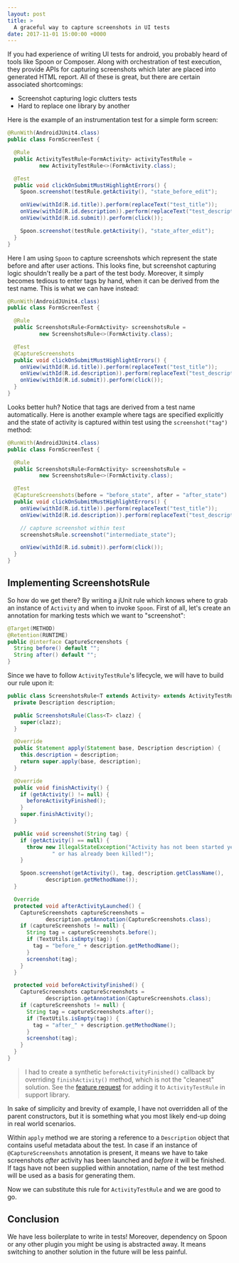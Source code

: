 ```yaml
---
layout: post
title: >
  A graceful way to capture screenshots in UI tests
date: 2017-11-01 15:00:00 +0000
---
```


If you had experience of writing UI tests for android, you probably heard of tools like Spoon or Composer. Along with orchestration of test execution, they provide APIs for capturing screenshots which later are placed into generated HTML report. All of these is great, but there are certain associated shortcomings:
 - Screenshot capturing logic clutters tests
 - Hard to replace one library by another

Here is the example of an instrumentation test for a simple form screen:

```java
@RunWith(AndroidJUnit4.class)
public class FormScreenTest {

  @Rule
  public ActivityTestRule<FormActivity> activityTestRule =
          new ActivityTestRule<>(FormActivity.class);

  @Test
  public void clickOnSubmitMustHighlightErrors() {
    Spoon.screenshot(testRule.getActivity(), "state_before_edit");

    onView(withId(R.id.title)).perform(replaceText("test_title"));
    onView(withId(R.id.description)).perform(replaceText("test_description"));
    onView(withId(R.id.submit)).perform(click());

    Spoon.screenshot(testRule.getActivity(), "state_after_edit");
  }
}
```

Here I am using `Spoon` to capture screenshots which represent the state before and after user actions. This looks fine, but screenshot capturing logic shouldn't really be a part of the test body. Moreover, it simply becomes tedious to enter tags by hand, when it can be derived from the test name. This is what we can have instead:

```java
@RunWith(AndroidJUnit4.class)
public class FormScreenTest {

  @Rule
  public ScreenshotsRule<FormActivity> screenshotsRule =
          new ScreenshotsRule<>(FormActivity.class);

  @Test
  @CaptureScreenshots
  public void clickOnSubmitMustHighlightErrors() {
    onView(withId(R.id.title)).perform(replaceText("test_title"));
    onView(withId(R.id.description)).perform(replaceText("test_description"));
    onView(withId(R.id.submit)).perform(click());
  }
}
```

Looks better huh? Notice that tags are derived from a test name automatically. Here is another example where tags are specified explicitly and the state of activity is captured within test using the `screenshot("tag")` method:

```java
@RunWith(AndroidJUnit4.class)
public class FormScreenTest {

  @Rule
  public ScreenshotsRule<FormActivity> screenshotsRule =
          new ScreenshotsRule<>(FormActivity.class);

  @Test
  @CaptureScreenshots(before = "before_state", after = "after_state")  
  public void clickOnSubmitMustHighlightErrors() {
    onView(withId(R.id.title)).perform(replaceText("test_title"));
    onView(withId(R.id.description)).perform(replaceText("test_description"));

    // capture screenshot within test
    screenshotsRule.screenshot("intermediate_state");

    onView(withId(R.id.submit)).perform(click());
  }
}
```

## Implementing ScreenshotsRule
So how do we get there? By writing a jUnit rule which knows where to grab an instance of `Activity` and when to invoke `Spoon`. First of all, let's create an annotation for marking tests which we want to "screenshot":

```java
@Target(METHOD)
@Retention(RUNTIME)
public @interface CaptureScreenshots {
  String before() default "";
  String after() default "";
}
```

Since we have to follow `ActivityTestRule`'s lifecycle, we will have to build our rule upon it:

```java
public class ScreenshotsRule<T extends Activity> extends ActivityTestRule<T> {
  private Description description;

  public ScreenshotsRule(Class<T> clazz) {
    super(clazz);
  }

  @Override
  public Statement apply(Statement base, Description description) {
    this.description = description;
    return super.apply(base, description);
  }

  @Override
  public void finishActivity() {
    if (getActivity() != null) {
      beforeActivityFinished();
    }
    super.finishActivity();
  }

  public void screenshot(String tag) {
    if (getActivity() == null) {
      throw new IllegalStateException("Activity has not been started yet" +
              " or has already been killed!");
    }

    Spoon.screenshot(getActivity(), tag, description.getClassName(),
            description.getMethodName());
  }

  Override
  protected void afterActivityLaunched() {
    CaptureScreenshots captureScreenshots =
            description.getAnnotation(CaptureScreenshots.class);
    if (captureScreenshots != null) {
      String tag = captureScreenshots.before();
      if (TextUtils.isEmpty(tag)) {
        tag = "before_" + description.getMethodName();
      }
      screenshot(tag);
    }
  }

  protected void beforeActivityFinished() {
    CaptureScreenshots captureScreenshots =
            description.getAnnotation(CaptureScreenshots.class);
    if (captureScreenshots != null) {
      String tag = captureScreenshots.after();
      if (TextUtils.isEmpty(tag)) {
        tag = "after_" + description.getMethodName();
      }
      screenshot(tag);
    }
  }
}
```

> I had to create a synthetic `beforeActivityFinished()` callback by overriding `finishActivity()` method, which is not the "cleanest" solution. See the [feature request](https://issuetracker.google.com/issues/68897841) for adding it to `ActivityTestRule` in support library.

In sake of simplicity and brevity of example, I have not overridden all of the parent constructors, but it is something what you most likely end-up doing in real world scenarios.

Within `apply` method we are storing a reference to a `Description` object that contains useful metadata about the test. In case if an instance of `@CaptureScreenshots` annotation is present, it means we have to take screenshots *after* activity has been launched and *before* it will be finished. If tags have not been supplied within annotation, name of the test method will be used as a basis for generating them.

Now we can substitute this rule for `ActivityTestRule` and we are good to go.

## Conclusion
We have less boilerplate to write in tests! Moreover, dependency on Spoon or any other plugin you might be using is abstracted away. It means switching to another solution in the future will be less painful.
